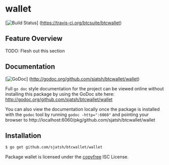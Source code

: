 wallet
======

[![Build Status](https://travis-ci.org/btcsuite/btcwallet.png?branch=master)]
(https://travis-ci.org/btcsuite/btcwallet)

## Feature Overview

TODO: Flesh out this section

## Documentation

[![GoDoc](https://godoc.org/github.com/sjatsh/btcwallet/wallet?status.png)]
(http://godoc.org/github.com/sjatsh/btcwallet/wallet)

Full `go doc` style documentation for the project can be viewed online without
installing this package by using the GoDoc site here:
http://godoc.org/github.com/sjatsh/btcwallet/wallet

You can also view the documentation locally once the package is installed with
the `godoc` tool by running `godoc -http=":6060"` and pointing your browser to
http://localhost:6060/pkg/github.com/sjatsh/btcwallet/wallet

## Installation

```bash
$ go get github.com/sjatsh/btcwallet/wallet
```

Package wallet is licensed under the [copyfree](http://copyfree.org) ISC
License.
